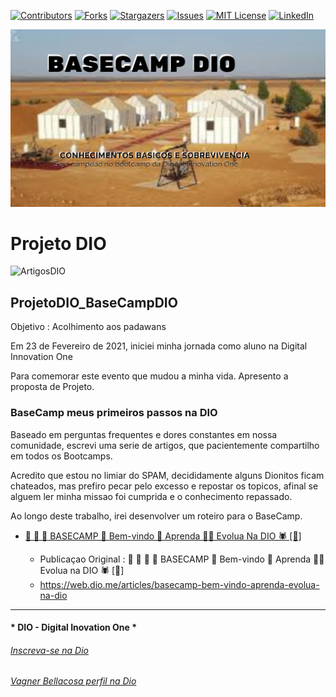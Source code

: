 <!-- PROJECT SHIELDS -->

[![Contributors][contributors-shield]][contributors-url]
[![Forks][forks-shield]][forks-url]
[![Stargazers][stars-shield]][stars-url]
[![Issues][issues-shield]][issues-url]
[![MIT License][license-shield]][license-url]
[![LinkedIn][linkedin-shield]][linkedin-url]


<!-- PROJECT LOGO -->
![Digital Innovation One: Basecamp para Padawans](Image/BaseCampDIO.png "DIO Basecamp")


# Projeto DIO   

![ArtigosDIO](Image/BaseCamp.png)

## ProjetoDIO_BaseCampDIO  

Objetivo : Acolhimento aos padawans

Em 23 de Fevereiro de 2021, iniciei minha jornada como aluno na Digital Innovation One

Para comemorar este evento que mudou a minha vida. Apresento a proposta de Projeto.

### BaseCamp meus primeiros passos na DIO

Baseado em perguntas frequentes e dores constantes em nossa comunidade, escrevi uma serie de artigos, que pacientemente compartilho em todos os Bootcamps.

Acredito que estou no limiar do SPAM, decididamente alguns Dionitos ficam chateados, mas prefiro pecar pelo excesso e repostar os topicos, afinal se alguem ler minha missao foi cumprida e o conhecimento repassado.

Ao longo deste trabalho, irei desenvolver um roteiro para o BaseCamp.

 - [ 🏁  🏁  🏁  BASECAMP  🎩  Bem-vindo  📖  Aprenda  👨‍🏫  Evolua Na DIO  🕷  ️[👀]](🏁🏁🏁BASECAMP🎩Bem-vindo📖Aprenda👨‍🏫EvoluaNaDIO🕷️[👀].md)


	- Publicaçao Original : 🚀 🏁 🏁 🏁 BASECAMP 🎩 Bem-vindo 📖 Aprenda 👨‍🏫 Evolua na DIO 🕷️ [👀]
	- https://web.dio.me/articles/basecamp-bem-vindo-aprenda-evolua-na-dio

---

#### * DIO - Digital Inovation One *
######  [Inscreva-se na Dio](https://digitalinnovation.one/sign-up?ref=R5J3ZLTIFS)  

######  [Vagner Bellacosa perfil na Dio](https://web.dio.me/users/vagnerbellacosa?tab=achievements)  

<!-- MARKDOWN LINKS & IMAGES -->
<!-- https://www.markdownguide.org/basic-syntax/#reference-style-links -->
[contributors-shield]: https://img.shields.io/github/contributors/VagnerBellacosa/ProjetoDIO_BaseCampDIO.svg?style=for-the-badge
[contributors-url]: https://github.com/VagnerBellacosa/ProjetoDIO_BaseCampDIO/graphs/contributors
[forks-shield]: https://img.shields.io/github/forks/VagnerBellacosa/ProjetoDIO_BaseCampDIO.svg?style=for-the-badge
[forks-url]: https://github.com/VagnerBellacosa/ProjetoDIO_BaseCampDIO/network/members
[stars-shield]: https://img.shields.io/github/stars/VagnerBellacosa/ProjetoDIO_BaseCampDIO.svg?style=for-the-badge
[stars-url]: https://github.com/VagnerBellacosa/ProjetoDIO_BaseCampDIO/stargazers
[issues-shield]: https://img.shields.io/github/issues/VagnerBellacosa/ProjetoDIO_BaseCampDIO.svg?style=for-the-badge
[issues-url]: https://github.com/VagnerBellacosa/ProjetoDIO_BaseCampDIO/issues
[license-shield]: https://img.shields.io/github/license/VagnerBellacosa/ProjetoDIO_BaseCampDIO.svg?style=for-the-badge
[license-url]: https://github.com/VagnerBellacosa/ProjetoDIO_BaseCampDIO/blob/master/LICENSE.txt
[linkedin-shield]: https://img.shields.io/badge/-LinkedIn-black.svg?style=for-the-badge&logo=linkedin&colorB=555
[linkedin-url]: https://www.linkedin.com/in/VagnerBellacosa/
[product-screenshot]: Image/BaseCampDIO.png

